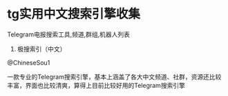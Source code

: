 # tg实用中文搜索引擎收集

Telegram电报搜索工具,频道,群组,机器人列表

1. 极搜索引（中文）

@ChineseSou1

一款专业的Telegram搜索引擎，基本上涵盖了各大中文频道、社群，资源还比较丰富，界面也比较清爽，算得上目前比较好用的Telegram搜索引擎
